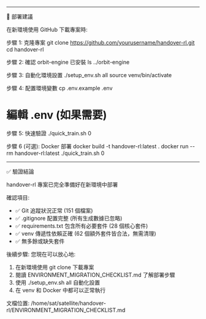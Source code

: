   ---
  🎯 部署建議

  在新環境使用 GitHub 下載專案時:

  步驟 1: 克隆專案
  git clone https://github.com/yourusername/handover-rl.git
  cd handover-rl

  步驟 2: 確認 orbit-engine 已安裝
  ls ../orbit-engine

  步驟 3: 自動化環境設置
  ./setup_env.sh all
  source venv/bin/activate

  步驟 4: 配置環境變數
  cp .env.example .env
  # 編輯 .env (如果需要)

  步驟 5: 快速驗證
  ./quick_train.sh 0

  步驟 6 (可選): Docker 部署
  docker build -t handover-rl:latest .
  docker run --rm handover-rl:latest ./quick_train.sh 0

  ---
  ✅ 驗證結論

  handover-rl 專案已完全準備好在新環境中部署

  確認項目:
  - ✅ Git 追蹤狀況正常 (151 個檔案)
  - ✅ .gitignore 配置完整 (所有生成數據已忽略)
  - ✅ requirements.txt 包含所有必要套件 (28 個核心套件)
  - ✅ venv 傳遞性依賴正確 (62 個額外套件皆合法，無需清理)
  - ✅ 無多餘或缺失套件

  後續步驟:
  您現在可以放心地:
  1. 在新環境使用 git clone 下載專案
  2. 閱讀 ENVIRONMENT_MIGRATION_CHECKLIST.md 了解部署步驟
  3. 使用 ./setup_env.sh all 自動化設置
  4. 在 venv 和 Docker 中都可以正常執行

  文檔位置: /home/sat/satellite/handover-rl/ENVIRONMENT_MIGRATION_CHECKLIST.md